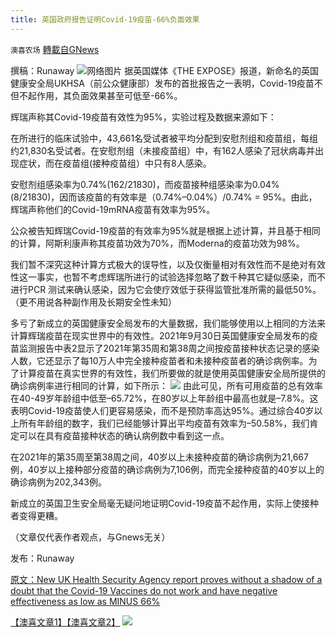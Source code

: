```yaml
---
title: 英国政府报告证明Covid-19疫苗-66%负面效果
---
```

`澳喜农场` [轉載自GNews](https://gnews.org/zh-hans/1591084/)

撰稿：Runaway
![](https://assets.gnews.org/wp-content/uploads/2021/10/Vaccine.jpg)网络图片
据英国媒体《THE EXPOSE》报道，新命名的英国健康安全局UKHSA（前公众健康部）发布的首批报告之一表明，Covid-19疫苗不但不起作用，其负面效果甚至可低至-66%。

辉瑞声称其Covid-19疫苗有效性为95%，实验过程及数据来源如下：

在所进行的临床试验中，43,661名受试者被平均分配到安慰剂组和疫苗组，每组约21,830名受试者。在安慰剂组（未接疫苗组）中，有162人感染了冠状病毒并出现症状，而在疫苗组(接种疫苗组）中只有8人感染。

安慰剂组感染率为0.74%(162/21830)，而疫苗接种组感染率为0.04%(8/21830)，因而该疫苗的有效率是（0.74%–0.04%）/0.74% = 95%。由此，辉瑞声称他们的Covid-19mRNA疫苗有效率为95%。

公众被告知辉瑞Covid-19疫苗的有效率为95%就是根据上述计算，并且基于相同的计算，阿斯利康声称其疫苗功效为70%，而Moderna的疫苗功效为98%。

我们暂不深究这种计算方式极大的误导性，以及仅衡量相对有效性而不是绝对有效性这一事实，也暂不考虑辉瑞所进行的试验选择忽略了数千种其它疑似感染，而不进行PCR 测试来确认感染，因为它会使疗效低于获得监管批准所需的最低50%。（更不用说各种副作用及长期安全性未知）

多亏了新成立的英国健康安全局发布的大量数据，我们能够使用以上相同的方法来计算辉瑞疫苗在现实世界中的有效性。2021年9月30日英国健康安全局发布的疫苗监测报告中表2显示了2021年第35周和第38周之间按疫苗接种状态记录的感染人数，它还显示了每10万人中完全接种疫苗者和未接种疫苗者的确诊病例率。为了计算疫苗在真实世界的有效性，我们所要做的就是使用英国健康安全局所提供的确诊病例率进行相同的计算，如下所示：
![](https://assets.gnews.org/wp-content/uploads/2021/10/image-234.png)
由此可见，所有可用疫苗的总有效率在40-49岁年龄组中低至–65.72%，在80岁以上年龄组中最高也就是–7.8%。这表明Covid-19疫苗使人们更容易感染，而不是预防率高达95%。通过综合40岁以上所有年龄组的数字，我们已经能够计算出平均疫苗有效率为–50.58%，我们肯定可以在具有疫苗接种状态的确认病例数中看到这一点。

在2021年的第35周至第38周之间，40岁以上未接种疫苗的确诊病例为21,667例，40岁以上接种部分疫苗的确诊病例为7,106例，而完全接种疫苗的40岁以上的确诊病例为202,343例。

新成立的英国卫生安全局毫无疑问地证明Covid-19疫苗不起作用，实际上使接种者变得更糟。

（文章仅代表作者观点，与Gnews无关）

发布：Runaway

[原文：](https://theexpose.uk/2021/10/01/uk-health-security-agency-report-proves-covid-vaccines-dont-work/)[New UK Health Security Agency report proves without a shadow of a doubt that the Covid-19 Vaccines do not work and have negative effectiveness as low as MINUS 66%](https://theexpose.uk/2021/10/01/uk-health-security-agency-report-proves-covid-vaccines-dont-work/)

[【澳喜文章1】](https://gnews.org/zh-hans/author/aujenny/)[【澳喜文章2】](https://gnews.org/zh-hans/author/himalaya-australia/)
![](https://assets.gnews.org/wp-content/uploads/2021/10/%E6%BE%B3%E5%96%9C%E5%9B%BE%E6%A0%872-1.jpg)
